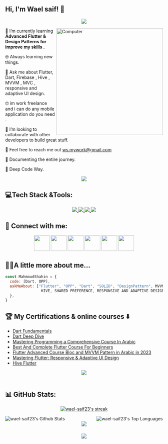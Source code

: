 <h2> Hi, I'm Wael saif! 👋</h2>

<!-- Typing SVG by DenverCoder1 - https://github.com/DenverCoder1/readme-typing-svg -->
<p align="center">
  <a href="https://github.com/DenverCoder1/readme-typing-svg"><img src="https://readme-typing-svg.herokuapp.com/?lines=Flutter%20developer📱;&font=Fira%20Code&center=true&width=440&height=45&color=2F81F7&vCenter=true&size=22"></a>
</p> 
<img src="https://github.com/lambiengcode/lambiengcode/blob/main/gif/dash.gif?raw=true" width="340px" align="right" alt="Computer">
<p

🌱 I’m currently learning **Advanced Flutter & Design Patterns for improve my skills .**

🤓 Always learning new things.

💬 Ask me about Flutter, Dart, Firebase , Hive , MVVM , MVC , responsive and adaptive UI design.

🤓 im work freelance and i can do any mobile application do you need .

🤝 I’m looking to collaborate with other developers to build great stuff.

📧 Feel free to reach me out ws.mywork@gmail.com

📄 Documenting the entire journey.

🫡 Deep Code Way.
<div align="center">
    <img src="https://user-images.githubusercontent.com/73097560/115834477-dbab4500-a447-11eb-908a-139a6edaec5c.gif" />
</div>

## 💻Tech Stack &Tools:
<div align="center">
  <a href="#">
    <img src="https://skillicons.dev/icons?i=dart,flutter,firebase&theme=dark" />
    <img src="https://skillicons.dev/icons?i=git,github,vscode,androidstudio,postman&theme=dark" />
    <img src="https://skillicons.dev/icons?i=xd,figma&theme=dark" />
    <img src="https://skillicons.dev/icons?i=photoshop,ae,autocad&theme=dark" />
  </a>
 
</div>
  
## 💌 Connect with me:
<p align="center">
<a href = "https://ws.mywork@gmail.com/"><img src="https://img.icons8.com/fluent/48/000000/gmail.png" width="50" height="50" /></a>
<a href = "https://t.me/Wael_Saif87"><img src="https://img.icons8.com/color/48/000000/telegram-app--v1.png" width="50" height="50" /></a>
<a href = "https://www.linkedin.com/in/wael-saif-ab58a5175/"><img src="https://img.icons8.com/fluent/48/000000/linkedin.png" width="50" height="50" /></a>
<a href = "https://www.facebook.com/profile.php?id=100088000014161&mibextid=kFxxJD"><img src="https://img.icons8.com/fluency/48/000000/facebook.png" width="50" height="50" /></a>
<a href = "https://discordapp.com/users/1086841327523729448"><img src="https://img.icons8.com/fluency/48/000000/discord.png" width="50" height="50" /></a>
<a href = "https://wa.me/201010770272?text=Welcome%20!%20I'm%20excited%20to%20connect%20with%20you%20on%20WhatsApp."><img src="https://img.icons8.com/fluency/48/000000/whatsapp.png" width="50" height="50" /></a>
</p>

## 👨‍💻A little more about me...  

```javascript
const MahmoudShahin = {
  code: [Dart, OPP],
  askMeAbout: ["Flutter", "OPP", "Dart", "SOLID", "DesignPattern", MVVM, MCV,
                HIVE, SHARED PREFERENCE, RESPONSIVE AND ADAPTIVE DESIGN],
  },
}
```

## 🏆 My Certifications & online courses :arrow_down:

- [Dart Fundamentals](https://almdrasa.com/tracks/mobile-development/courses/dart-fundamentals)
- [Dart Deep Dive](https://almdrasa.com/tracks/mobile-development/courses/dart-deep-dive)
- [Mastering Programming a Comprehensive Course In Arabic](https://www.udemy.com/course/mastering-programming-a-comprehensive-course-in-arabic/)
- [Best And Complete Flutter Course For Beginners](https://www.udemy.com/course/best-and-complete-flutter-course-for-beginners)
- [Flutter Advanced Course Bloc and MVVM Pattern in Arabic in 2023](https://www.udemy.com/course/flutter-bloc-pattern-from-zero-to-hero-in-arabic)
- [Mastering Flutter: Responsive & Adaptive UI Design](https://www.udemy.com/course/mastering-flutter-responsive-adaptive-ui-design-arabic)
- [Hive Flutter](https://www.youtube.com/watch?v=dtFhXz2JHA0&list=PL9b6wgodx-C3VRvma06Lz6Y7-fr5fMy6K)



<div align="center">
    <img src="https://user-images.githubusercontent.com/73097560/115834477-dbab4500-a447-11eb-908a-139a6edaec5c.gif" />
</div>
<br>

## 📊 GitHub Stats:


<p align="center">
    <a href="https://github.com/wael-saif23/github-readme-streak-stats">
        <img title="🔥 Get streak stats for your profile at git.io/streak-stats" alt="wael-saif23's streak" src="https://github-readme-streak-stats.herokuapp.com/?user=wael-saif23&theme=black-ice&hide_border=true&stroke=0000&background=060A0CD0"/>
    </a>
  
</p>

<a href="https://github.com/wael-saif23/github-readme-stats">
    <img align="left"  alt="wael-saif23's Github Stats" src="https://github-readme-stats.vercel.app/api?username=wael-saif23&show_icons=true&count_private=true&theme=react&hide_border=true&bg_color=0D1117" /></a>
<a href="https://github.com/wael-saif23/github-readme-stats">
    <img align="right" alt="wael-saif23's Top Languages" src="https://github-readme-stats.vercel.app/api/top-langs/?username=wael-saif23&langs_count=8&count_private=true&layout=compact&theme=react&hide_border=true&bg_color=0D1117" /></a>
<br>



<div align="center">
    <img src="https://user-images.githubusercontent.com/73097560/115834477-dbab4500-a447-11eb-908a-139a6edaec5c.gif" />
</div>


<h3 align="center">
    <img src="https://readme-typing-svg.herokuapp.com/?font=Righteous&size=25&center=true&vCenter=true&width=500&height=70&duration=4000&lines=Thanks+for+visiting!+❤️;I'm+Long+Life+Learner">
</h3>

